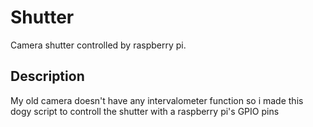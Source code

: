 # Shutter

Camera shutter controlled by raspberry pi.

## Description

My old camera doesn't have any intervalometer function so i made this dogy script to controll the shutter with a raspberry pi's GPIO pins 
